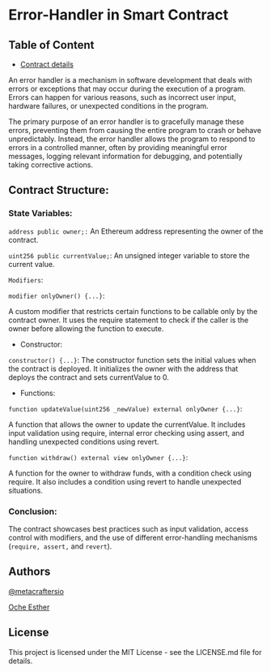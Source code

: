 # Error-Handler in Smart Contract

##  Table of Content

- [Contract details](#contract-details)

An error handler is a mechanism in software development that deals with errors or exceptions that may occur during the execution of a program. Errors can happen for various reasons, such as incorrect user input, hardware failures, or unexpected conditions in the program.

The primary purpose of an error handler is to gracefully manage these errors, preventing them from causing the entire program to crash or behave unpredictably. Instead, the error handler allows the program to respond to errors in a controlled manner, often by providing meaningful error messages, logging relevant information for debugging, and potentially taking corrective actions.

## Contract Structure:

### State Variables:
        
`address public owner;:` An Ethereum address representing the owner of the contract.

`uint256 public currentValue;`: An unsigned integer variable to store the current value.

`Modifiers`:
        
`modifier onlyOwner() {...}`:

 A custom modifier that restricts certain functions to be callable only by the contract owner. It uses the require statement to check if the caller is the owner before allowing the function to execute.

- Constructor:

`constructor() {...}`: The constructor function sets the initial values when the contract is deployed. It initializes the owner with the address that deploys the contract and sets currentValue to 0.

- Functions:

 `function updateValue(uint256 _newValue) external onlyOwner {...}`: 
 
 A function that allows the owner to update the currentValue. It includes input validation using require, internal error checking using assert, and handling unexpected conditions using revert.

`function withdraw() external view onlyOwner {...}`: 

A function for the owner to withdraw funds, with a condition check using require. It also includes a condition using revert to handle unexpected situations.

### Conclusion:

The contract showcases best practices such as input validation, access control with modifiers, and the use of different error-handling mechanisms (`require, assert,` and `revert`).


## Authors
[@metacraftersio]()

[Oche Esther](https://twitter.com/Estheroche1)

## License

This project is licensed under the MIT License - see the LICENSE.md file for details.